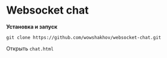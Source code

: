 # Websocket chat

**Установка и запуск**

```
git clone https://github.com/wowshakhov/websocket-chat.git
```
Открыть ```chat.html```
